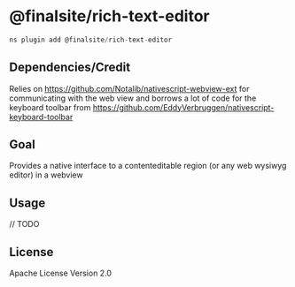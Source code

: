 # @finalsite/rich-text-editor

```javascript
ns plugin add @finalsite/rich-text-editor
```

## Dependencies/Credit

Relies on https://github.com/Notalib/nativescript-webview-ext for communicating with the web view and borrows a lot of code for the keyboard toolbar from https://github.com/EddyVerbruggen/nativescript-keyboard-toolbar

## Goal

Provides a native interface to a contenteditable region (or any web wysiwyg editor) in a webview

## Usage

// TODO

## License

Apache License Version 2.0
